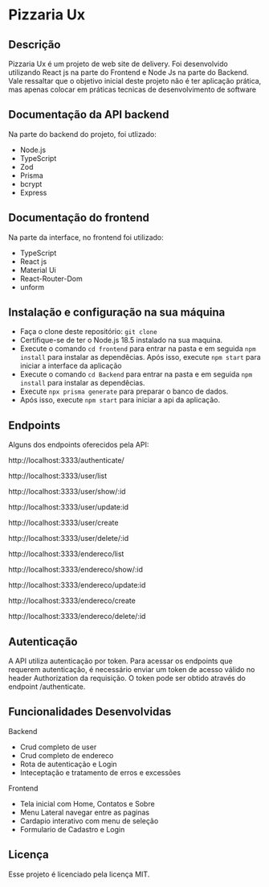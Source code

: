 # Pizzaria Ux

## Descrição 

Pizzaria Ux é um projeto de web site de delivery. Foi desenvolvido
utilizando React js na parte do Frontend e Node Js na parte do
Backend. Vale ressaltar que o objetivo inicial deste projeto não é ter 
aplicação prática, mas apenas colocar em práticas tecnicas de desenvolvimento
de software

## Documentação da API backend

Na parte do backend do projeto, foi utlizado:

- Node.js
- TypeScript
- Zod
- Prisma
- bcrypt
- Express

## Documentação do frontend
Na parte da interface, no frontend foi utilizado:

- TypeScript
- React js
- Material Ui
- React-Router-Dom
- unform

## Instalação e configuração na sua máquina

- Faça o clone deste repositório: `git clone`
- Certifique-se de ter o Node.js 18.5 instalado na sua maquina.
- Execute o comando `cd frontend` para entrar na pasta e em seguida `npm install` 
para instalar as dependêcias. Após isso, execute `npm start` para iniciar a interface da aplicação
- Execute o comando `cd Backend` para entrar na pasta e em seguida `npm install` 
para instalar as dependêcias.
- Execute `npx prisma generate` para preparar o banco de dados.
- Após isso, execute `npm start` para iniciar a api da aplicação.

## Endpoints

Alguns dos endpoints oferecidos pela API:

http://localhost:3333/authenticate/


http://localhost:3333/user/list

http://localhost:3333/user/show/:id

http://localhost:3333/user/update:id

http://localhost:3333/user/create

http://localhost:3333/user/delete/:id


http://localhost:3333/endereco/list

http://localhost:3333/endereco/show/:id

http://localhost:3333/endereco/update:id

http://localhost:3333/endereco/create

http://localhost:3333/endereco/delete/:id

## Autenticação

A API utiliza autenticação por token. Para acessar os endpoints que requerem autenticação, é necessário enviar um token de acesso válido no header Authorization da requisição. O token pode ser obtido através do endpoint /authenticate.

## Funcionalidades Desenvolvidas
Backend
- Crud completo de user
- Crud completo de endereco
- Rota de autenticação e Login
- Inteceptação e tratamento de erros e excessões

Frontend
- Tela inicial com Home, Contatos e Sobre
- Menu Lateral navegar entre as paginas
- Cardapio interativo com menu de seleção
- Formulario de Cadastro e Login
  
## Licença

Esse projeto é licenciado pela licença MIT.
